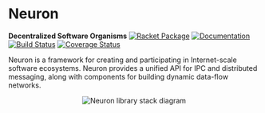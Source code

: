 # Neuron

**Decentralized Software Organisms**
[![Racket Package](https://img.shields.io/badge/raco%20pkg-neuron-red.svg)](https://pkgs.racket-lang.org/package/neuron)
[![Documentation](https://img.shields.io/badge/read-documentation-blue.svg)](http://docs.racket-lang.org/neuron/)
[![Build Status](https://travis-ci.org/dedbox/racket-neuron.svg?branch=master)](https://travis-ci.org/dedbox/racket-neuron)
[![Coverage Status](https://coveralls.io/repos/github/dedbox/racket-neuron/badge.svg?branch=master)](https://coveralls.io/github/dedbox/racket-neuron?branch=master)

Neuron is a framework for creating and participating in Internet-scale
software ecosystems. Neuron provides a unified API for IPC and distributed
messaging, along with components for building dynamic data-flow networks.

<p align="center">
  <img
    alt="Neuron library stack diagram"
    src="https://raw.githubusercontent.com/dedbox/racket-neuron/master/scribblings/neuron-library-stack.png">
</p>
